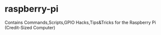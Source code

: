 # raspberry-pi
Contains Commands,Scripts,GPIO Hacks,Tips&amp;Tricks for the Raspberry Pi (Credit-Sized Computer)
